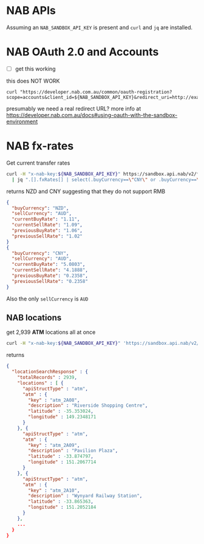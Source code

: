# NAB APIs

Assuming an `NAB_SANDBOX_API_KEY` is present and `curl` and `jq` are installed.

# NAB OAuth 2.0 and Accounts

  - [ ] get this working

  this does NOT WORK

  ```
  curl "https://developer.nab.com.au/common/oauth-registration?scope=accounts&client_id=${NAB_SANDBOX_API_KEY}&redirect_uri=http://example.com"
  ```

  presumably we need a real redirect URL? more info at https://developer.nab.com.au/docs#using-oauth-with-the-sandbox-environment

# NAB fx-rates

Get current transfer rates

  ```sh
  curl -H "x-nab-key:${NAB_SANDBOX_API_KEY}" https://sandbox.api.nab/v2/fxrates?v=1 \
    | jq ".[].fxRates[] | select(.buyCurrency==\"CNY\" or .buyCurrency==\"RMB\" or .buyCurrency==\"NZD\")"
  ```

  returns NZD and CNY suggesting that they do not support RMB

  ```json
  {
    "buyCurrency": "NZD",
    "sellCurrency": "AUD",
    "currentBuyRate": "1.11",
    "currentSellRate": "1.09",
    "previousBuyRate": "1.06",
    "previousSellRate": "1.02"
  }
  {
    "buyCurrency": "CNY",
    "sellCurrency": "AUD",
    "currentBuyRate": "5.0803",
    "currentSellRate": "4.1888",
    "previousBuyRate": "0.2358",
    "previousSellRate": "0.2358"
  }
  ```

Also the only `sellCurrency` is `AUD`

## NAB locations

get 2,939 **ATM** locations all at once

  ```sh
  curl -H "x-nab-key:${NAB_SANDBOX_API_KEY}" 'https://sandbox.api.nab/v2/locations?locationType=atm&v=1'
  ```

  returns
  ```json
  {
    "locationSearchResponse" : {
      "totalRecords" : 2939,
      "locations" : [ {
        "apiStructType" : "atm",
        "atm" : {
          "key" : "atm_2A08",
          "description" : "Riverside Shopping Centre",
          "latitude" : -35.353024,
          "longitude" : 149.2348171
        }
      }, {
        "apiStructType" : "atm",
        "atm" : {
          "key" : "atm_2A09",
          "description" : "Pavilion Plaza",
          "latitude" : -33.874797,
          "longitude" : 151.2067714
        }
      }, {
        "apiStructType" : "atm",
        "atm" : {
          "key" : "atm_2A10",
          "description" : "Wynyard Railway Station",
          "latitude" : -33.865363,
          "longitude" : 151.2052184
        }
      },
      ...
    }
  }
  ```
